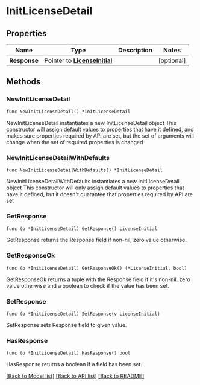# InitLicenseDetail

## Properties

Name | Type | Description | Notes
------------ | ------------- | ------------- | -------------
**Response** | Pointer to [**LicenseInitial**](LicenseInitial.md) |  | [optional] 

## Methods

### NewInitLicenseDetail

`func NewInitLicenseDetail() *InitLicenseDetail`

NewInitLicenseDetail instantiates a new InitLicenseDetail object
This constructor will assign default values to properties that have it defined,
and makes sure properties required by API are set, but the set of arguments
will change when the set of required properties is changed

### NewInitLicenseDetailWithDefaults

`func NewInitLicenseDetailWithDefaults() *InitLicenseDetail`

NewInitLicenseDetailWithDefaults instantiates a new InitLicenseDetail object
This constructor will only assign default values to properties that have it defined,
but it doesn't guarantee that properties required by API are set

### GetResponse

`func (o *InitLicenseDetail) GetResponse() LicenseInitial`

GetResponse returns the Response field if non-nil, zero value otherwise.

### GetResponseOk

`func (o *InitLicenseDetail) GetResponseOk() (*LicenseInitial, bool)`

GetResponseOk returns a tuple with the Response field if it's non-nil, zero value otherwise
and a boolean to check if the value has been set.

### SetResponse

`func (o *InitLicenseDetail) SetResponse(v LicenseInitial)`

SetResponse sets Response field to given value.

### HasResponse

`func (o *InitLicenseDetail) HasResponse() bool`

HasResponse returns a boolean if a field has been set.


[[Back to Model list]](../README.md#documentation-for-models) [[Back to API list]](../README.md#documentation-for-api-endpoints) [[Back to README]](../README.md)


